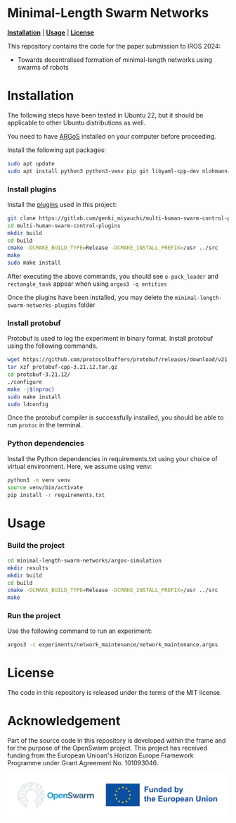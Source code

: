 # Minimal-Length Swarm Networks

[**Installation**](#installation) | [**Usage**](#usage) | [**License**](#license)

This repository contains the code for the paper submission to IROS 2024:
- Towards decentralised formation of minimal-length networks using swarms of robots

# Installation

The following steps have been tested in Ubuntu 22, but it should be applicable to other Ubuntu distributions as well.

You need to have [ARGoS](https://www.argos-sim.info/) installed on your computer before proceeding.

Install the following apt packages:

```bash
sudo apt update
sudo apt install python3 python3-venv pip git libyaml-cpp-dev nlohmann-json3-dev
```

### Install plugins

Install the [plugins](https://gitlab.com/genki_miyauchi/multi-human-swarm-control-plugins) used in this project:

```bash
git clone https://gitlab.com/genki_miyauchi/multi-human-swarm-control-plugins.git
cd multi-human-swarm-control-plugins
mkdir build 
cd build
cmake -DCMAKE_BUILD_TYPE=Release -DCMAKE_INSTALL_PREFIX=/usr ../src
make
sudo make install
```

After executing the above commands, you should see ```e-puck_leader``` and ```rectangle_task``` appear when using ```argos3 -q entities```

Once the plugins have been installed, you may delete the ```minimal-length-swarm-networks-plugins``` folder

### Install protobuf

Protobuf is used to log the experiment in binary format. Install protobuf using the following commands.

```bash
wget https://github.com/protocolbuffers/protobuf/releases/download/v21.12/protobuf-cpp-3.21.12.tar.gz
tar xzf protobuf-cpp-3.21.12.tar.gz
cd protobuf-3.21.12/
./configure
make -j$(nproc)
sudo make install
sudo ldconfig
```
Once the protobuf compiler is successfully installed, you should be able to run ```protoc``` in the terminal.

### Python dependencies

Install the Python dependencies in requirements.txt using your choice of virtual environment. Here, we assume using venv:

```bash
python3 -m venv venv
source venv/bin/activate
pip install -r requirements.txt
```

# Usage

### Build the project

```bash
cd minimal-length-swarm-networks/argos-simulation
mkdir results
mkdir build
cd build
cmake -DCMAKE_BUILD_TYPE=Release -DCMAKE_INSTALL_PREFIX=/usr ../src
make
```

### Run the project

Use the following command to run an experiment:

```bash
argos3 -c experiments/network_maintenance/network_maintenance.argos
```

# License
The code in this repository is released under the terms of the MIT license.



# Acknowledgement

Part of the source code in this repository is developed within the frame and for the purpose of the OpenSwarm project. This project has received funding from the European Unioan's Horizon Europe Framework Programme under Grant Agreement No. 101093046.

![OpenSwarm - Funded by the European Union](logos/ack.png)

